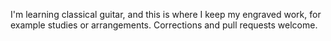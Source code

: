 I'm learning classical guitar, and this is where I keep my engraved work, for
example studies or arrangements. Corrections and pull requests welcome.
